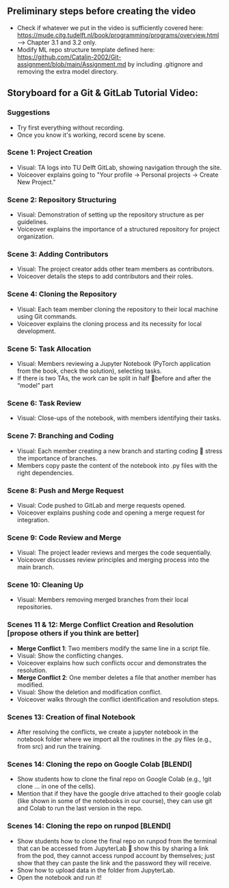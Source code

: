 ## Preliminary steps before creating the video
-	Check if whatever we put in the video is sufficiently covered here:  https://mude.citg.tudelft.nl/book/programming/programs/overview.html --> Chapter 3.1 and 3.2 only.
-	Modify ML repo structure template defined here: https://github.com/Catalin-2002/Git-assignment/blob/main/Assignment.md by including .gitignore and removing the extra model directory.



## Storyboard for a Git & GitLab Tutorial Video:

### Suggestions
- Try first everything without recording.
- Once you know it's working, record scene by scene.

### Scene 1: Project Creation
- Visual: TA logs into TU Delft GitLab, showing navigation through the site.
- Voiceover explains going to "Your profile → Personal projects → Create New Project."

### Scene 2: Repository Structuring
- Visual: Demonstration of setting up the repository structure as per guidelines.
- Voiceover explains the importance of a structured repository for project organization.

### Scene 3: Adding Contributors
- Visual: The project creator adds other team members as contributors.
- Voiceover details the steps to add contributors and their roles.

### Scene 4: Cloning the Repository
- Visual: Each team member cloning the repository to their local machine using Git commands.
- Voiceover explains the cloning process and its necessity for local development.

### Scene 5: Task Allocation
- Visual: Members reviewing a Jupyter Notebook (PyTorch application from the book, check the solution), selecting tasks. 
- If there is two TAs, the work can be split in half before and after the “model” part 

### Scene 6: Task Review
- Visual: Close-ups of the notebook, with members identifying their tasks.

### Scene 7: Branching and Coding
- Visual: Each member creating a new branch and starting coding  stress the importance of branches.
- Members copy paste the content of the notebook into .py files with the right dependencies.

### Scene 8: Push and Merge Request
- Visual: Code pushed to GitLab and merge requests opened.
- Voiceover explains pushing code and opening a merge request for integration.

### Scene 9: Code Review and Merge
- Visual: The project leader reviews and merges the code sequentially.
- Voiceover discusses review principles and merging process into the main branch.

### Scene 10: Cleaning Up
- Visual: Members removing merged branches from their local repositories.

### Scenes 11 & 12: Merge Conflict Creation and Resolution [propose others if you think are better]
- **Merge Conflict 1**: Two members modify the same line in a script file.
- Visual: Show the conflicting changes.
- Voiceover explains how such conflicts occur and demonstrates the resolution.
- **Merge Conflict 2**: One member deletes a file that another member has modified.
- Visual: Show the deletion and modification conflict.
- Voiceover walks through the conflict identification and resolution steps.

### Scenes 13: Creation of final Notebook
- After resolving the conflicts, we create a jupyter notebook in the notebook folder where we import all the routines in the .py files (e.g., from src) and run the training.  

### Scenes 14: Cloning the repo on Google Colab [BLENDI]
- Show students how to clone the final repo on Google Colab (e.g., !git clone … in one of the cells). 
- Mention that if they have the google drive attached to their google colab (like shown in some of the notebooks in our course), they can use git and Colab to run the last version in the repo.  
  
### Scenes 14: Cloning the repo on runpod [BLENDI]
- Show students how to clone the final repo on runpod from the terminal that can be accessed from JupyterLab  show this by sharing a link from the pod, they cannot access runpod account by themselves; just show that they can paste the link and the password they will receive. 
-  Show how to upload data in the folder from JupyterLab.
- Open the notebook and run it! 

